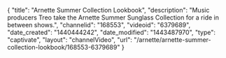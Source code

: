 {
    "title": "Arnette Summer Collection Lookbook",
    "description": "Music producers Treo take the Arnette Summer Sunglass Collection for a ride in between shows.",
    "channelid": "168553",
    "videoid": "6379689",
    "date_created": "1440444242",
    "date_modified": "1443487970",
    "type": "captivate",
    "layout": "channelVideo",
    "url": "\/arnette\/arnette-summer-collection-lookbook\/168553-6379689"
}